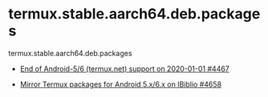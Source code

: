 # termux.stable.aarch64.deb.packages
termux.stable.aarch64.deb.packages

  * [End of Android-5/6 (termux.net) support on 2020-01-01 #4467](https://github.com/termux/termux-packages/issues/4467)

  * [Mirror Termux packages for Android 5.x/6.x on IBiblio #4658](https://github.com/termux/termux-packages/issues/4658)
